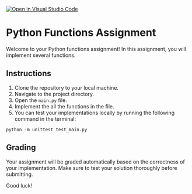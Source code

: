 [![Open in Visual Studio Code](https://classroom.github.com/assets/open-in-vscode-718a45dd9cf7e7f842a935f5ebbe5719a5e09af4491e668f4dbf3b35d5cca122.svg)](https://classroom.github.com/online_ide?assignment_repo_id=11757616&assignment_repo_type=AssignmentRepo)
# Python Functions Assignment

Welcome to your Python functions assignment! In this assignment, you will implement several functions.

## Instructions

1. Clone the repository to your local machine.
2. Navigate to the project directory.
3. Open the `main.py` file.
4. Implement the all the functions in the file.
5. You can test your implementations locally by running the following command in the terminal:

```python -m unittest test_main.py```


## Grading

Your assignment will be graded automatically based on the correctness of your implementation. Make sure to test your solution thoroughly before submitting.

Good luck!
